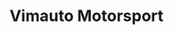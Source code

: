 ---
title: "Vimauto Motorsport"
url: /torrent/vimauto-motorsport/
shop: reparación de automóviles
---